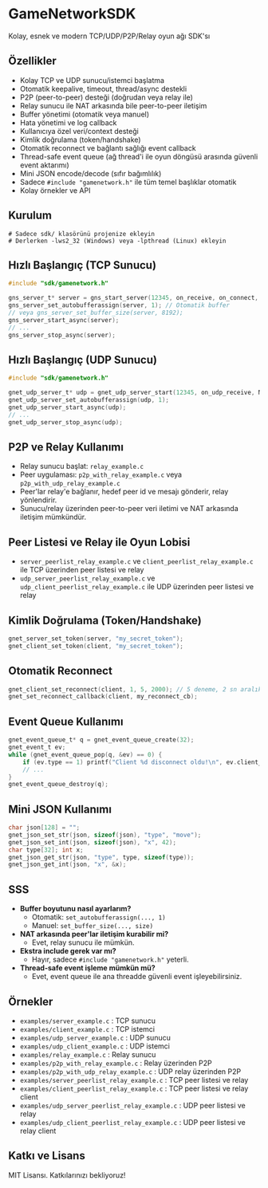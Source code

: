 # GameNetworkSDK

Kolay, esnek ve modern TCP/UDP/P2P/Relay oyun ağı SDK'sı

## Özellikler
- Kolay TCP ve UDP sunucu/istemci başlatma
- Otomatik keepalive, timeout, thread/async destekli
- P2P (peer-to-peer) desteği (doğrudan veya relay ile)
- Relay sunucu ile NAT arkasında bile peer-to-peer iletişim
- Buffer yönetimi (otomatik veya manuel)
- Hata yönetimi ve log callback
- Kullanıcıya özel veri/context desteği
- Kimlik doğrulama (token/handshake)
- Otomatik reconnect ve bağlantı sağlığı event callback
- Thread-safe event queue (ağ thread'i ile oyun döngüsü arasında güvenli event aktarımı)
- Mini JSON encode/decode (sıfır bağımlılık)
- Sadece `#include "gamenetwork.h"` ile tüm temel başlıklar otomatik
- Kolay örnekler ve API

## Kurulum
```
# Sadece sdk/ klasörünü projenize ekleyin
# Derlerken -lws2_32 (Windows) veya -lpthread (Linux) ekleyin
```

## Hızlı Başlangıç (TCP Sunucu)
```c
#include "sdk/gamenetwork.h"

gns_server_t* server = gns_start_server(12345, on_receive, on_connect, on_disconnect);
gns_server_set_autobufferassign(server, 1); // Otomatik buffer
// veya gns_server_set_buffer_size(server, 8192);
gns_server_start_async(server);
// ...
gns_server_stop_async(server);
```

## Hızlı Başlangıç (UDP Sunucu)
```c
#include "sdk/gamenetwork.h"

gnet_udp_server_t* udp = gnet_udp_server_start(12345, on_udp_receive, NULL);
gnet_udp_server_set_autobufferassign(udp, 1);
gnet_udp_server_start_async(udp);
// ...
gnet_udp_server_stop_async(udp);
```

## P2P ve Relay Kullanımı
- Relay sunucu başlat: `relay_example.c`
- Peer uygulaması: `p2p_with_relay_example.c` veya `p2p_with_udp_relay_example.c`
- Peer'lar relay'e bağlanır, hedef peer id ve mesajı gönderir, relay yönlendirir.
- Sunucu/relay üzerinden peer-to-peer veri iletimi ve NAT arkasında iletişim mümkündür.

## Peer Listesi ve Relay ile Oyun Lobisi
- `server_peerlist_relay_example.c` ve `client_peerlist_relay_example.c` ile TCP üzerinden peer listesi ve relay
- `udp_server_peerlist_relay_example.c` ve `udp_client_peerlist_relay_example.c` ile UDP üzerinden peer listesi ve relay

## Kimlik Doğrulama (Token/Handshake)
```c
gnet_server_set_token(server, "my_secret_token");
gnet_client_set_token(client, "my_secret_token");
```

## Otomatik Reconnect
```c
gnet_client_set_reconnect(client, 1, 5, 2000); // 5 deneme, 2 sn aralık
gnet_set_reconnect_callback(client, my_reconnect_cb);
```

## Event Queue Kullanımı
```c
gnet_event_queue_t* q = gnet_event_queue_create(32);
gnet_event_t ev;
while (gnet_event_queue_pop(q, &ev) == 0) {
    if (ev.type == 1) printf("Client %d disconnect oldu!\n", ev.client_id);
    // ...
}
gnet_event_queue_destroy(q);
```

## Mini JSON Kullanımı
```c
char json[128] = "";
gnet_json_set_str(json, sizeof(json), "type", "move");
gnet_json_set_int(json, sizeof(json), "x", 42);
char type[32]; int x;
gnet_json_get_str(json, "type", type, sizeof(type));
gnet_json_get_int(json, "x", &x);
```

## SSS
- **Buffer boyutunu nasıl ayarlarım?**
  - Otomatik: `set_autobufferassign(..., 1)`
  - Manuel: `set_buffer_size(..., size)`
- **NAT arkasında peer'lar iletişim kurabilir mi?**
  - Evet, relay sunucu ile mümkün.
- **Ekstra include gerek var mı?**
  - Hayır, sadece `#include "gamenetwork.h"` yeterli.
- **Thread-safe event işleme mümkün mü?**
  - Evet, event queue ile ana threadde güvenli event işleyebilirsiniz.

## Örnekler
- `examples/server_example.c` : TCP sunucu
- `examples/client_example.c` : TCP istemci
- `examples/udp_server_example.c` : UDP sunucu
- `examples/udp_client_example.c` : UDP istemci
- `examples/relay_example.c` : Relay sunucu
- `examples/p2p_with_relay_example.c` : Relay üzerinden P2P
- `examples/p2p_with_udp_relay_example.c` : UDP relay üzerinden P2P
- `examples/server_peerlist_relay_example.c` : TCP peer listesi ve relay
- `examples/client_peerlist_relay_example.c` : TCP peer listesi ve relay client
- `examples/udp_server_peerlist_relay_example.c` : UDP peer listesi ve relay
- `examples/udp_client_peerlist_relay_example.c` : UDP peer listesi ve relay client

## Katkı ve Lisans
MIT Lisansı. Katkılarınızı bekliyoruz! 